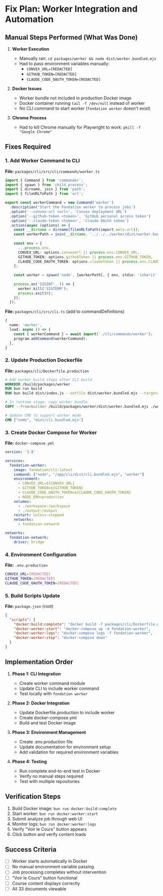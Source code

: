 # Fix Plan: Worker Integration and Automation

## Manual Steps Performed (What Was Done)

1. **Worker Execution**
   - Manually ran: `cd packages/worker && node dist/worker.bundled.mjs`
   - Had to pass environment variables manually:
     - `CONVEX_URL=[REDACTED]`
     - `GITHUB_TOKEN=[REDACTED]`
     - `CLAUDE_CODE_OAUTH_TOKEN=[REDACTED]`

2. **Docker Issues**
   - Worker bundle not included in production Docker image
   - Docker container running `tail -f /dev/null` instead of worker
   - No CLI command to start worker (`fondation worker` doesn't exist)

3. **Chrome Process**
   - Had to kill Chrome manually for Playwright to work: `pkill -f "Google Chrome"`

## Fixes Required

### 1. Add Worker Command to CLI

**File:** `packages/cli/src/cli/commands/worker.ts`
```typescript
import { Command } from 'commander';
import { spawn } from 'child_process';
import { dirname, join } from 'path';
import { fileURLToPath } from 'url';

export const workerCommand = new Command('worker')
  .description('Start the Fondation worker to process jobs')
  .option('--convex-url <url>', 'Convex deployment URL')
  .option('--github-token <token>', 'GitHub personal access token')
  .option('--claude-token <token>', 'Claude OAuth token')
  .action(async (options) => {
    const __dirname = dirname(fileURLToPath(import.meta.url));
    const workerPath = join(__dirname, '../../../worker/dist/worker.bundled.mjs');
    
    const env = {
      ...process.env,
      CONVEX_URL: options.convexUrl || process.env.CONVEX_URL,
      GITHUB_TOKEN: options.githubToken || process.env.GITHUB_TOKEN,
      CLAUDE_CODE_OAUTH_TOKEN: options.claudeToken || process.env.CLAUDE_CODE_OAUTH_TOKEN,
    };
    
    const worker = spawn('node', [workerPath], { env, stdio: 'inherit' });
    
    process.on('SIGINT', () => {
      worker.kill('SIGTERM');
      process.exit(0);
    });
  });
```

**File:** `packages/cli/src/cli.ts` (add to commandDefinitions)
```typescript
{
  name: 'worker',
  load: async () => {
    const { workerCommand } = await import('./cli/commands/worker');
    program.addCommand(workerCommand);
  },
}
```

### 2. Update Production Dockerfile

**File:** `packages/cli/Dockerfile.production`
```dockerfile
# Add worker build steps after CLI build
WORKDIR /build/packages/worker
RUN bun run build
RUN bun build dist/index.js --outfile dist/worker.bundled.mjs --target=node --format=esm

# In runtime stage, copy worker bundle
COPY --from=builder /build/packages/worker/dist/worker.bundled.mjs ./worker/dist/

# Update CMD to support worker mode
CMD ["node", "dist/cli.bundled.mjs"]
```

### 3. Create Docker Compose for Worker

**File:** `docker-compose.yml`
```yaml
version: '3.8'

services:
  fondation-worker:
    image: fondation/cli:latest
    command: ["node", "/app/cli/dist/cli.bundled.mjs", "worker"]
    environment:
      - CONVEX_URL=${CONVEX_URL}
      - GITHUB_TOKEN=${GITHUB_TOKEN}
      - CLAUDE_CODE_OAUTH_TOKEN=${CLAUDE_CODE_OAUTH_TOKEN}
      - NODE_ENV=production
    volumes:
      - ./workspace:/workspace
      - ./output:/output
    restart: unless-stopped
    networks:
      - fondation-network

networks:
  fondation-network:
    driver: bridge
```

### 4. Environment Configuration

**File:** `.env.production`
```bash
CONVEX_URL=[REDACTED]
GITHUB_TOKEN=[REDACTED]
CLAUDE_CODE_OAUTH_TOKEN=[REDACTED]
```

### 5. Build Scripts Update

**File:** `package.json` (root)
```json
{
  "scripts": {
    "docker:build:complete": "docker build -f packages/cli/Dockerfile.worker -t fondation/complete:latest .",
    "docker:worker:start": "docker-compose up -d fondation-worker",
    "docker:worker:logs": "docker-compose logs -f fondation-worker",
    "docker:worker:stop": "docker-compose down"
  }
}
```

## Implementation Order

1. **Phase 1: CLI Integration**
   - Create worker command module
   - Update CLI to include worker command
   - Test locally with `fondation worker`

2. **Phase 2: Docker Integration**
   - Update Dockerfile.production to include worker
   - Create docker-compose.yml
   - Build and test Docker image

3. **Phase 3: Environment Management**
   - Create .env.production file
   - Update documentation for environment setup
   - Add validation for required environment variables

4. **Phase 4: Testing**
   - Run complete end-to-end test in Docker
   - Verify no manual steps required
   - Test with multiple repositories

## Verification Steps

1. Build Docker image: `bun run docker:build:complete`
2. Start worker: `bun run docker:worker:start`
3. Submit analyze job through web UI
4. Monitor logs: `bun run docker:worker:logs`
5. Verify "Voir le Cours" button appears
6. Click button and verify content loads

## Success Criteria

- [ ] Worker starts automatically in Docker
- [ ] No manual environment variable passing
- [ ] Job processing completes without intervention
- [ ] "Voir le Cours" button functional
- [ ] Course content displays correctly
- [ ] All 33 documents viewable